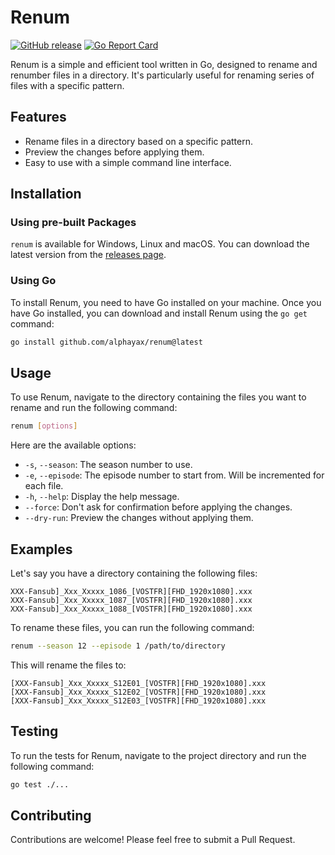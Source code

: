 # Renum

[![GitHub release](https://img.shields.io/github/v/release/alphayax/renum)](https://github.com/alphayax/renum/releases/latest)
[![Go Report Card](https://goreportcard.com/badge/github.com/alphayax/renum)](https://goreportcard.com/report/github.com/alphayax/renum)

Renum is a simple and efficient tool written in Go, designed to rename and renumber files in a directory. It's particularly useful for renaming series of files with a specific pattern.

## Features

- Rename files in a directory based on a specific pattern.
- Preview the changes before applying them.
- Easy to use with a simple command line interface.

## Installation

### Using pre-built Packages

`renum` is available for Windows, Linux and macOS. You can download the latest version from the [releases page](https://github.com/alphayax/renum/releases).

### Using Go

To install Renum, you need to have Go installed on your machine. Once you have Go installed, you can download and install Renum using the `go get` command:

```bash
go install github.com/alphayax/renum@latest
```

## Usage
To use Renum, navigate to the directory containing the files you want to rename and run the following command:
```bash
renum [options]
```
Here are the available options: 
- `-s`, `--season`: The season number to use.
- `-e`, `--episode`: The episode number to start from. Will be incremented for each file.
- `-h`, `--help`: Display the help message.
- `--force`: Don't ask for confirmation before applying the changes.
- `--dry-run`: Preview the changes without applying them.

## Examples

Let's say you have a directory containing the following files:
```
XXX-Fansub]_Xxx_Xxxxx_1086_[VOSTFR][FHD_1920x1080].xxx
XXX-Fansub]_Xxx_Xxxxx_1087_[VOSTFR][FHD_1920x1080].xxx
XXX-Fansub]_Xxx_Xxxxx_1088_[VOSTFR][FHD_1920x1080].xxx
```

To rename these files, you can run the following command:
```bash
renum --season 12 --episode 1 /path/to/directory
```

This will rename the files to:
```
[XXX-Fansub]_Xxx_Xxxxx_S12E01_[VOSTFR][FHD_1920x1080].xxx
[XXX-Fansub]_Xxx_Xxxxx_S12E02_[VOSTFR][FHD_1920x1080].xxx
[XXX-Fansub]_Xxx_Xxxxx_S12E03_[VOSTFR][FHD_1920x1080].xxx
```


## Testing
To run the tests for Renum, navigate to the project directory and run the following command:
```bash
go test ./...
```


## Contributing
Contributions are welcome! Please feel free to submit a Pull Request.

